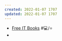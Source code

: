 ```yaml
---
created: 2022-01-07 1707
updated: 2022-01-07 1707
---
```

- [Free IT Books](https://it-ebooks.info/) #💻️/⭐
-